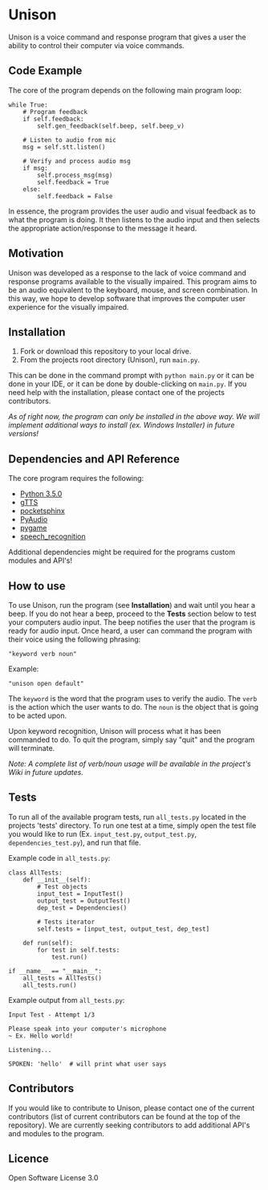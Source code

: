 # Unison
Unison is a voice command and response program that gives a user the ability to control their computer via voice commands.

## Code Example
The core of the program depends on the following main program loop:

    while True:
        # Program feedback
        if self.feedback:
            self.gen_feedback(self.beep, self.beep_v)

        # Listen to audio from mic
        msg = self.stt.listen()

        # Verify and process audio msg
        if msg:
            self.process_msg(msg)
            self.feedback = True
        else:
            self.feedback = False

In essence, the program provides the user audio and visual feedback as to what the program is doing. It then listens to the audio input and then selects the appropriate action/response to the message it heard.

## Motivation
Unison was developed as a response to the lack of voice command and response programs available to the visually impaired. This program aims to be an audio equivalent to the keyboard, mouse, and screen combination. In this way, we hope to develop software that improves the computer user experience for the visually impaired.

## Installation
1. Fork or download this repository to your local drive.
2. From the projects root directory (Unison), run `main.py`.

This can be done in the command prompt with `python main.py` or it can be done in your IDE, or it can be done by double-clicking on `main.py`. If you need help with the installation, please contact one of the projects contributors.

*As of right now, the program can only be installed in the above way. We will implement additional ways to install (ex. Windows Installer) in future versions!*

## Dependencies and API Reference
The core program requires the following:
+ [Python 3.5.0](https://www.python.org/downloads/release/python-350/)
+ [gTTS](https://pypi.python.org/pypi/gTTS)
+ [pocketsphinx](https://pypi.python.org/pypi/pocketsphinx)
+ [PyAudio](https://people.csail.mit.edu/hubert/pyaudio/)
+ [pygame](https://www.pygame.org/wiki/GettingStarted#Pygame%20Installation)
+ [speech_recognition](https://pypi.python.org/pypi/SpeechRecognition/)

Additional dependencies might be required for the programs custom modules and API's!

## How to use
To use Unison, run the program (see **Installation**) and wait until you hear a beep. If you do not hear a beep, proceed to the **Tests** section below to test your computers audio input. The beep notifies the user that the program is ready for audio input. Once heard, a user can command the program with their voice using the following phrasing:

    "keyword verb noun"

Example: 

    "unison open default"

The `keyword` is the word that the program uses to verify the audio. The `verb` is the action which the user wants to do. The `noun` is the object that is going to be acted upon.

Upon keyword recognition, Unison will process what it has been commanded to do. To quit the program, simply say "quit" and the program will terminate.

*Note: A complete list of verb/noun usage will be available in the project's Wiki in future updates.*

## Tests
To run all of the available program tests, run `all_tests.py` located in the projects 'tests' directory. To run one test at a time, simply open the test file you would like to run (Ex. `input_test.py`, `output_test.py`, `dependencies_test.py`), and run that file.

Example code in `all_tests.py`:

    class AllTests:
        def __init__(self):
            # Test objects
            input_test = InputTest()
            output_test = OutputTest()
            dep_test = Dependencies()
            
            # Tests iterator
            self.tests = [input_test, output_test, dep_test]

        def run(self):
            for test in self.tests:
                test.run()

    if __name__ == "__main__":
        all_tests = AllTests()
        all_tests.run()

Example output from `all_tests.py`:

    Input Test - Attempt 1/3

    Please speak into your computer's microphone
    ~ Ex. Hello world!

    Listening...

    SPOKEN: 'hello'  # will print what user says

## Contributors

If you would like to contribute to Unison, please contact one of the current contributors (list of current contributors can be found at the top of the repository). We are currently seeking contributors to add additional API's and modules to the program. 

## Licence

Open Software License 3.0
